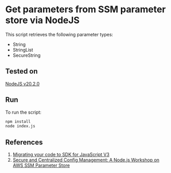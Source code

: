 # Get parameters from SSM parameter store via NodeJS

This script retrieves the following parameter types:
- String
- StringList
- SecureString

## Tested on
[NodeJS v20.2.0](https://nodejs.org/en/blog/release/v20.2.0)

## Run
To run the script:
```bash
npm install
node index.js
```

## References
1. [Migrating your code to SDK for JavaScript V3](https://docs.aws.amazon.com/sdk-for-javascript/v3/developer-guide/migrating-to-v3.html) 
2. [Secure and Centralized Config Management: A Node.js Workshop on AWS SSM Parameter Store](https://brain2life.hashnode.dev/secure-and-centralized-config-management-a-nodejs-workshop-on-aws-ssm-parameter-store)